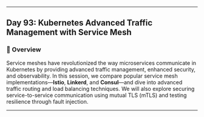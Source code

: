 ﻿---

## Day 93: Kubernetes Advanced Traffic Management with Service Mesh

### 📘 Overview

Service meshes have revolutionized the way microservices communicate in Kubernetes by providing advanced traffic management, enhanced security, and observability. In this session, we compare popular service mesh implementations—**Istio**, **Linkerd**, and **Consul**—and dive into advanced traffic routing and load balancing techniques. We will also explore securing service-to-service communication using mutual TLS (mTLS) and testing resilience through fault injection.

---